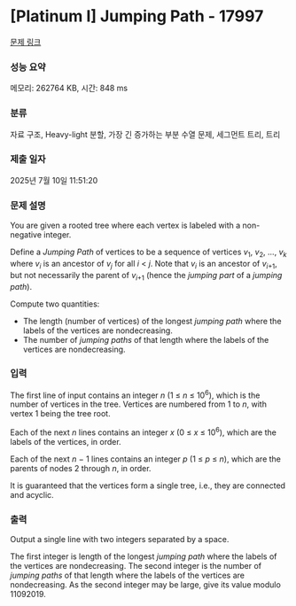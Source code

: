 # [Platinum I] Jumping Path - 17997 

[문제 링크](https://www.acmicpc.net/problem/17997) 

### 성능 요약

메모리: 262764 KB, 시간: 848 ms

### 분류

자료 구조, Heavy-light 분할, 가장 긴 증가하는 부분 수열 문제, 세그먼트 트리, 트리

### 제출 일자

2025년 7월 10일 11:51:20

### 문제 설명

<p>You are given a rooted tree where each vertex is labeled with a non-negative integer.</p>

<p>Define a <em>Jumping Path</em> of vertices to be a sequence of vertices <em>v</em><sub>1</sub>, <em>v</em><sub>2</sub>, ..., <em>v<sub>k</sub></em> where <em>v<sub>i</sub></em> is an ancestor of <em>v<sub>j</sub></em> for all <em>i</em> < <em>j</em>. Note that <em>v<sub>i</sub></em> is an ancestor of <em>v</em><sub><em>i</em>+1</sub>, but not necessarily the parent of <em>v</em><sub><em>i</em>+1</sub> (hence the <em>jumping part</em> of a <em>jumping path</em>).</p>

<p>Compute two quantities:</p>

<ul>
	<li>The length (number of vertices) of the longest <em>jumping path</em> where the labels of the vertices are nondecreasing.</li>
	<li>The number of <em>jumping paths</em> of that length where the labels of the vertices are nondecreasing.</li>
</ul>

### 입력 

 <p>The first line of input contains an integer <em>n</em> (1 ≤ <em>n</em> ≤ 10<sup>6</sup>), which is the number of vertices in the tree. Vertices are numbered from 1 to <em>n</em>, with vertex 1 being the tree root.</p>

<p>Each of the next <em>n</em> lines contains an integer <em>x</em> (0 ≤ <em>x</em> ≤ 10<sup>6</sup>), which are the labels of the vertices, in order.</p>

<p>Each of the next <em>n</em> − 1 lines contains an integer <em>p</em> (1 ≤ <em>p</em> ≤ <em>n</em>), which are the parents of nodes 2 through <em>n</em>, in order.</p>

<p>It is guaranteed that the vertices form a single tree, i.e., they are connected and acyclic.</p>

### 출력 

 <p>Output a single line with two integers separated by a space.</p>

<p>The first integer is length of the longest <em>jumping path</em> where the labels of the vertices are nondecreasing. The second integer is the number of <em>jumping paths</em> of that length where the labels of the vertices are nondecreasing. As the second integer may be large, give its value modulo 11092019.</p>

